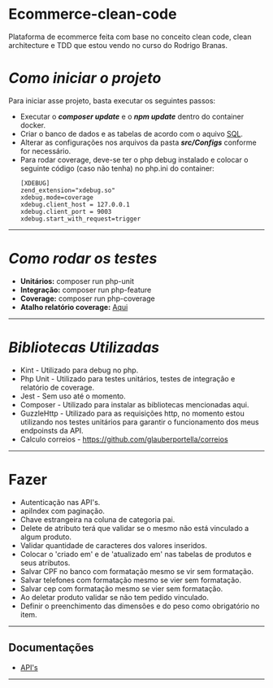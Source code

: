 # Ecommerce-clean-code
Plataforma de ecommerce feita com base no conceito clean code, clean architecture e TDD que estou vendo no curso do Rodrigo Branas.
# *Como iniciar o projeto*
Para iniciar asse projeto, basta executar os seguintes passos:
- Executar o ***composer update*** e o ***npm update*** dentro do container docker.
- Criar o banco de dados e as tabelas de acordo com o aquivo [SQL](https://github.com/Jhon-Henkel/ecommerce-clean-code/blob/main/alters/alters.sql).
- Alterar as configurações nos arquivos da pasta ***src/Configs*** conforme for necessário.
- Para rodar coverage, deve-se ter o php debug instalado e colocar o seguinte código (caso não tenha) no php.ini do container:
    ````
    [XDEBUG]
    zend_extension="xdebug.so"
    xdebug.mode=coverage
    xdebug.client_host = 127.0.0.1
    xdebug.client_port = 9003
    xdebug.start_with_request=trigger
    ````
---
# *Como rodar os testes*
- **Unitários:** composer run php-unit
- **Integração:** composer run php-feature
- **Coverage:** composer run php-coverage
- **Atalho relatório coverage:** [Aqui](http://localhost/tests/coverage/)
---
# *Bibliotecas Utilizadas*
- Kint - Utilizado para debug no php. 
- Php Unit - Utilizado para testes unitários, testes de integração e relatório de coverage.
- Jest - Sem uso até o momento.
- Composer - Utilizado para instalar as bibliotecas mencionadas aqui.
- GuzzleHttp - Utilizado para as requisições http, no momento estou utilizando nos testes unitários para garantir o funcionamento dos meus endpoinsts da API.
- Calculo correios - https://github.com/glauberportella/correios
---
# Fazer
- Autenticação nas API's.
- apiIndex com paginação.
- Chave estrangeira na coluna de categoria pai.
- Delete de atributo terá que validar se o mesmo não está vinculado a algum produto.
- Validar quantidade de caracteres dos valores inseridos.
- Colocar o 'criado em' e de 'atualizado em' nas tabelas de produtos e seus atributos.
- Salvar CPF no banco com formatação mesmo se vir sem formatação.
- Salvar telefones com formatação mesmo se vier sem formatação.
- Salvar cep com formatação mesmo se vier sem formatação.
- Ao deletar produto validar se não tem pedido vinculado.
- Definir o preenchimento das dimensões e do peso como obrigatório no item. 
---
## Documentações
- [API's](https://github.com/Jhon-Henkel/ecommerce-clean-code/blob/main/documentation/API)
---